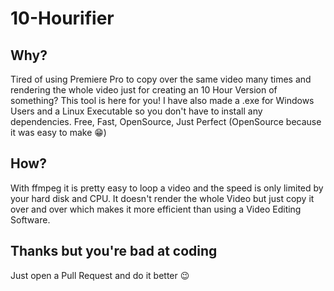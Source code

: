 # 10-Hourifier

## Why?
Tired of using Premiere Pro to copy over the same video many times and rendering the whole video just for creating an 10 Hour Version of something?
This tool is here for you!
I have also made a .exe for Windows Users and a Linux Executable so you don't have to install any dependencies.
Free, Fast, OpenSource, Just Perfect (OpenSource because it was easy to make 😁)

## How?
With ffmpeg it is pretty easy to loop a video and the speed is only limited by your hard disk and CPU.
It doesn't render the whole Video but just copy it over and over which makes it more efficient than using a Video Editing Software.

## Thanks but you're bad at coding
Just open a Pull Request and do it better 😉
